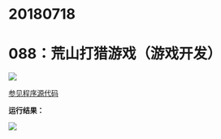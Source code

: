 # 20180718

# 088：荒山打猎游戏（游戏开发）

<img src="http://image.renkaigis.com/keepcoding/2018071801.png">

<a href="https://github.com/renkaigis/KeepCoding/tree/master/2018/07/18" target="_blank">参见程序源代码</a>

**运行结果：**

<img src="http://image.renkaigis.com/keepcoding/2018071802.png">